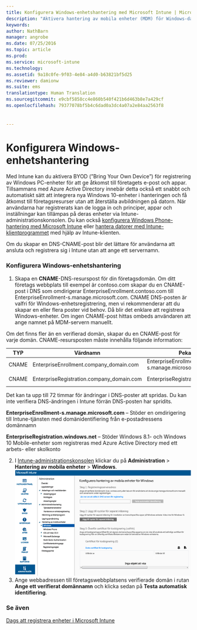 ```yaml
---
title: Konfigurera Windows-enhetshantering med Microsoft Intune | Microsoft Intune
description: "Aktivera hantering av mobila enheter (MDM) för Windows-datorer, till exempel Windows 10-enheter, med Microsoft Intune."
keywords: 
author: NathBarn
manager: angrobe
ms.date: 07/25/2016
ms.topic: article
ms.prod: 
ms.service: microsoft-intune
ms.technology: 
ms.assetid: 9a18c0fe-9f03-4e84-a4d0-b63821bf5d25
ms.reviewer: damionw
ms.suite: ems
translationtype: Human Translation
ms.sourcegitcommit: e9cbf5858cc4e860b540f421b6d463b8e7a429cf
ms.openlocfilehash: 79377078bf5b4c6dad0a3dc4a07a2e84aa2563f8


---
```


# Konfigurera Windows-enhetshantering
Med Intune kan du aktivera BYOD (”Bring Your Own Device”) för registrering av Windows PC-enheter för att ge åtkomst till företagets e-post och appar. Tillsammans med Azure Active Directory innebär detta också ett snabbt och automatiskt sätt att integrera nya Windows 10-enheter i hanteringen och få åtkomst till företagsresurser utan att återställa avbildningen på datorn. När användarna har registrerats kan de logga in och principer, appar och inställningar kan tillämpas på deras enheter via Intune-administrationskonsolen. Du kan också [konfigurera Windows Phone-hantering med Microsoft Intune](set-up-windows-phone-management-with-microsoft-intune.md) eller [hantera datorer med Intune-klientprogrammet](manage-windows-pcs-with-microsoft-intune.md) med hjälp av Intune-klienten.

Om du skapar en DNS-CNAME-post blir det lättare för användarna att ansluta och registrera sig i Intune utan att ange ett servernamn.

### Konfigurera Windows-enhetshantering

  1.  Skapa en **CNAME**-DNS-resurspost för din företagsdomän. Om ditt företags webbplats till exempel är contoso.com skapar du en CNAME-post i DNS som omdirigerar EnterpriseEnrollment.contoso.com till EnterpriseEnrollment-s.manage.microsoft.com. CNAME DNS-posten är valfri för Windows-enhetsregistrering, men vi rekommenderar att du skapar en eller flera poster vid behov. Då blir det enklare att registrera Windows-enheter. Om ingen CNAME-post hittas ombeds användaren att ange namnet på MDM-servern manuellt.

  Om det finns fler än en verifierad domän, skapar du en CNAME-post för varje domän. CNAME-resursposten måste innehålla följande information:

  |TYP|Värdnamn|Pekar på|TTL|
  |--------|-------------|-------------|-------|
  |CNAME|EnterpriseEnrollment.company_domain.com|EnterpriseEnrollment-s.manage.microsoft.com |1 timme|
  |CNAME|EnterpriseRegistration.company_domain.com|EnterpriseRegistration.windows.net|1 timme|

  Det kan ta upp till 72 timmar för ändringar i DNS-poster att spridas. Du kan inte verifiera DNS-ändringen i Intune förrän DNS-posten har spridits.

  **EnterpriseEnrollment-s.manage.microsoft.com** – Stöder en omdirigering till Intune-tjänsten med domänidentifiering från e-postadressens domännamn

  **EnterpriseRegistration.windows.net** – Stöder Windows 8.1- och Windows 10 Mobile-enheter som registreras med Azure Active Directory med ett arbets- eller skolkonto

  2.  I [Intune-administrationskonsolen](http://manage.microsoft.com) klickar du på **Administration** &gt; **Hantering av mobila enheter** &gt; **Windows**.
  ![Dialogrutan Windows-enhetshantering](../media/enroll-intune-winenr.png)
  3.  Ange webbadressen till företagswebbplatsens verifierade domän i rutan **Ange ett verifierat domännamn** och klicka sedan på **Testa automatisk identifiering**.

### Se även
[Dags att registrera enheter i Microsoft Intune](get-ready-to-enroll-devices-in-microsoft-intune.md)



<!--HONumber=Jul16_HO4-->



